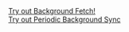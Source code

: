 <html>
<body>
  <div>
    <A HREF = "bgf/bgf_nuanced.html">Try out Background Fetch!</A> <br>
    <A HREF = "periodic_sync/periodicSync.html">Try out Periodic Background Sync</A>
  </div>
</body>
<html>
